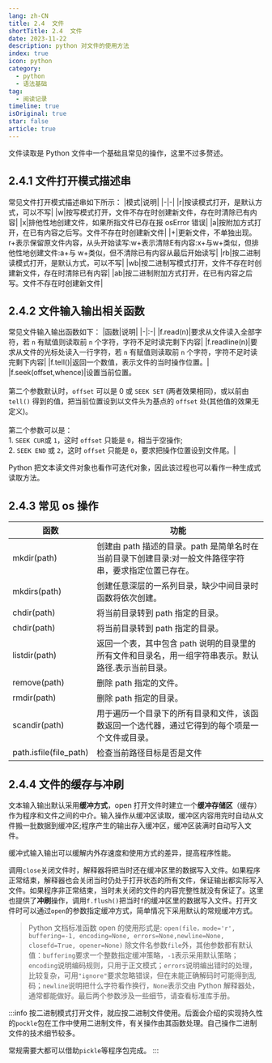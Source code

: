 ```yaml
---
lang: zh-CN
title: 2.4  文件
shortTitle: 2.4  文件
date: 2023-11-22
description: python 对文件的使用方法
index: true
icon: python
category:
  - python
  - 语法基础
tag:
  - 阅读记录
timeline: true
isOriginal: true
star: false
article: true
---
```


文件读取是 Python 文件中一个基础且常见的操作，这里不过多赘述。

## 2.4.1 文件打开模式描述串

常见文件打开模式描述串如下所示：
|模式|说明|
|-|-|
|r|按读模式打开，是默认方式，可以不写|
|w|按写模式打开，文件不存在时创建新文件，存在时清除已有内容|
|x|排他性地创建文件，如果所指文件已存在报 osError 错误|
|a|按附加方式打开，在已有内容之后写。文件不存在时创建新文件|
|+|更新文件，不单独出现。r+表示保留原文件内容，从头开始读写:w+表示清除E有内容:x+与w+类似，但排他性地创建文件:a+与 w+类似，但不清除已有内容从最后开始读写|
|rb|按二进制读模式打开，是默认方式，可以不写|
|wb|按二进制写模式打开，文件不存在时创建新文件，存在时清除已有内容|
|ab|按二进制附加方式打开，在已有内容之后写。文件不存在时创建新文件|


## 2.4.2 文件输入输出相关函数

常见文件输入输出函数如下：
|函数|说明|
|-|:-|
|f.read(n)|要求从文件读入全部字符，若 `n` 有赋值则读取前 `n` 个字符，字符不足时读完剩下内容|
|f.readline(n)|要求从文件的光标处读入一行字符，若 `n` 有赋值则读取前 `n` 个字符，字符不足时读完剩下内容|
|f.tell()|返回一个数值，表示文件的当时操作位置。|
|f.seek(offset,whence)|设置当前位置。<br/><br/>第二个参数默认时，`offset` 可以是 0 或 `SEEK SET` (两者效果相同)，或以前由 `tell()` 得到的值，把当前位置设到以文件头为基点的 `offset` 处(其他值的效果无定义)。<br/><br/>第二个参数可以是：<br/>1. `SEEK CUR`或 `1`，这时 `offset` 只能是 `0`，相当于空操作;<br/>2.  `SEEK END` 或 `2`，这时 `offset` 只能是 `0`，要求把操作位置设到文件尾。|

Python 把文本读文件对象也看作可迭代对象，因此该过程也可以看作一种生成式读取方法。

## 2.4.3 常见 os 操作
|函数|功能|
|-|-|
|mkdir(path)|创建由 path 描述的目录。path 是简单名时在当前目录下创建目录:对一般文件路径字符串，要求指定位置已存在。|
|mkdirs(path)|创建任意深层的一系列目录，缺少中间目录时函数将依次创建。|
|chdir(path)|将当前目录转到 path 指定的目录。|
|chdir(path)|将当前目录转到 path 指定的目录。|
|listdir(path)|返回一个表，其中包含 path 说明的目录里的所有文件和目录名，用一组字符串表示。默认路径.表示当前目录。|
|remove(path)|删除 path 指定的文件。|
|rmdir(path)|删除 path 指定的目录。|
|scandir(path)|用于遍历一个目录下的所有目录和文件，该函数返回一个选代器，通过它得到的每个项是一个文件或目录。|
|path.isfile(file_path)|检查当前路径目标是否是文件|

## 2.4.4 文件的缓存与冲刷

文本输入输出默认采用**缓冲方式**，open 打开文件时建立一个**缓冲存储区**（缓存）作为程序和文件之间的中介。输入操作从缓冲区读取，缓冲区内容用完时自动从文件搬一批数据到缓冲区;程序产生的输出存入缓冲区，缓冲区装满时自动写入文件。

缓冲式输入输出可以缓解内外存速度和使用方式的差异，提高程序性能。

调用` close `关闭文件时，解释器将把当时还在缓冲区里的数据写入文件。如果程序正常结束，解释器也会关闭当时仍处于打开状态的所有文件，保证输出都实际写入文件。如果程序非正常结束，当时未关闭的文件的内容完整性就没有保证了。这里也提供了**冲刷**操作，调用` f.flush() `把当时` f `的缓冲区里的数据写入文件。打开文件时可以通过` open `的参数指定缓冲方式，简单情况下采用默认的常规缓冲方式。

> Python 文档标准函数 open 的使用形式是:
` open(file，mode='r', buffering=-1, encoding=None, errors=None,newline=None, closefd=True, opener=None) `
除文件名参数` file `外，其他参数都有默认值：` buffering `要求一个整数指定缓冲策略，` -1 `表示采用默认策略；` encoding `说明编码规则，只用于正文模式；` errors `说明编出错时的处理，比较复杂，可用` "ignore" `要求忽略错误，但在未能正确解码时可能得到乱码；` newline `说明把什么字符看作换行，` None `表示交由 Python 解释器处，通常都能做好。最后两个参数涉及一些细节，请查看标准库手册。

:::info
按二进制模式打开文件，就应按二进制文件使用。后面会介绍的实现持久性的` pockle `包在工作中使用二进制文件，有关操作由其函数处理。自己操作二进制文件的技术细节较多。

常规需要大都可以借助` pickle `等程序包完成。
:::
